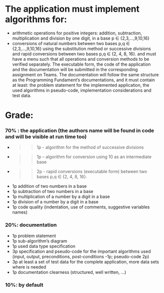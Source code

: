 # The application must implement algorithms for:  
- arithmetic operations for positive integers: addition, subtraction, multiplication and division by one digit, in a base p ∈ {2,3,...,9,10,16} 
- conversions of natural numbers between two bases p,q ∈ {2,3,...,9,10,16} using the substitution method or successive divisions and rapid conversions between two bases p,q ∈ {2, 4, 8, 16}. 
and must have a menu such that all operations and conversion methods to be verified separately. 
The executable form, the code of the application and the documentation will be submitted in the corresponding assignment on Teams. The documentation will follow the same structure as the Programming Fundament’s documentations, and it must contain at least: the problem statement for the implemented application, the used algorithms in pseudo-code, implementation considerations and test data.  

# Grade: 
### 70% : the application (the authors name will be found in code and will be visible at run time too) 
- >> 1p - algorithm for the method of successive divisions
- >> 1p – algorithm for conversion using 10 as an intermediate base 
- >> 2p - rapid conversions (executable form) between two bases p,q ∈ {2, 4, 8, 16}. 
- 1p addition of two numbers in a base 
- 1p subtraction of two numbers in a base 
- 1p multiplication of a number by a digit in a base 
- 1p division of a number by a digit in a base 
- 1p code quality (indentation, use of comments, suggestive variables names) 
### 20%: documentation  
- 1p problem statement 
- 1p sub-algorithm’s diagram 
- 1p used data type specification 
- 3p specification and pseudo-code for the important algorithms used (input, output, preconditions, post-conditions -1p; pseudo-code 2p) 
- 3p at least a set of test data for the complete application, more data sets where is needed 
- 1p documentation clearness (structured, well written, ...) 
### 10%: by default 